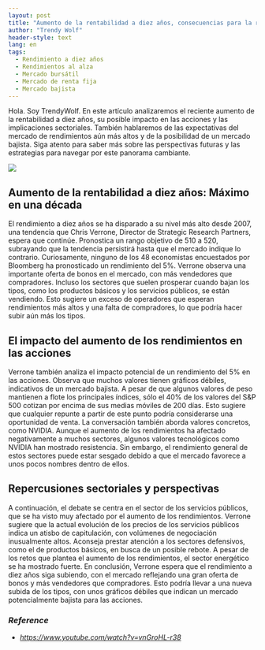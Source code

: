 ```yaml
---
layout: post
title: "Aumento de la rentabilidad a diez años, consecuencias para la renta variable y estrategias para sortear el cambiante panorama"
author: "Trendy Wolf"
header-style: text
lang: en
tags:
  - Rendimiento a diez años
  - Rendimientos al alza
  - Mercado bursátil
  - Mercado de renta fija
  - Mercado bajista
---
```


Hola. Soy TrendyWolf. En este artículo analizaremos el reciente aumento de la rentabilidad a diez años, su posible impacto en las acciones y las implicaciones sectoriales. También hablaremos de las expectativas del mercado de rendimientos aún más altos y de la posibilidad de un mercado bajista. Siga atento para saber más sobre las perspectivas futuras y las estrategias para navegar por este panorama cambiante.

<img
    src="https://i.ytimg.com/vi/vnGroHL-r38/hqdefault.jpg"
/>


## Aumento de la rentabilidad a diez años: Máximo en una década
El rendimiento a diez años se ha disparado a su nivel más alto desde 2007, una tendencia que Chris Verrone, Director de Strategic Research Partners, espera que continúe. Pronostica un rango objetivo de 510 a 520, subrayando que la tendencia persistirá hasta que el mercado indique lo contrario. Curiosamente, ninguno de los 48 economistas encuestados por Bloomberg ha pronosticado un rendimiento del 5%. Verrone observa una importante oferta de bonos en el mercado, con más vendedores que compradores. Incluso los sectores que suelen prosperar cuando bajan los tipos, como los productos básicos y los servicios públicos, se están vendiendo. Esto sugiere un exceso de operadores que esperan rendimientos más altos y una falta de compradores, lo que podría hacer subir aún más los tipos.

## El impacto del aumento de los rendimientos en las acciones
Verrone también analiza el impacto potencial de un rendimiento del 5% en las acciones. Observa que muchos valores tienen gráficos débiles, indicativos de un mercado bajista. A pesar de que algunos valores de peso mantienen a flote los principales índices, sólo el 40% de los valores del S&P 500 cotizan por encima de sus medias móviles de 200 días. Esto sugiere que cualquier repunte a partir de este punto podría considerarse una oportunidad de venta. La conversación también aborda valores concretos, como NVIDIA. Aunque el aumento de los rendimientos ha afectado negativamente a muchos sectores, algunos valores tecnológicos como NVIDIA han mostrado resistencia. Sin embargo, el rendimiento general de estos sectores puede estar sesgado debido a que el mercado favorece a unos pocos nombres dentro de ellos.

## Repercusiones sectoriales y perspectivas
A continuación, el debate se centra en el sector de los servicios públicos, que se ha visto muy afectado por el aumento de los rendimientos. Verrone sugiere que la actual evolución de los precios de los servicios públicos indica un atisbo de capitulación, con volúmenes de negociación inusualmente altos. Aconseja prestar atención a los sectores defensivos, como el de productos básicos, en busca de un posible rebote. A pesar de los retos que plantea el aumento de los rendimientos, el sector energético se ha mostrado fuerte. En conclusión, Verrone espera que el rendimiento a diez años siga subiendo, con el mercado reflejando una gran oferta de bonos y más vendedores que compradores. Esto podría llevar a una nueva subida de los tipos, con unos gráficos débiles que indican un mercado potencialmente bajista para las acciones.


### _Reference_
- _https://www.youtube.com/watch?v=vnGroHL-r38_

